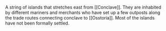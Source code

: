 A string of islands that stretches east from [[Conclave]]. They are inhabited by different mariners and merchants who have set up a few outposts along the trade routes connecting conclave to [[Osstoria]]. Most of the islands have not been formally settled. 
